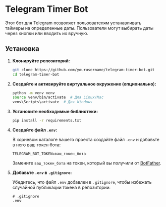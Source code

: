 # Telegram Timer Bot

Этот бот для Telegram позволяет пользователям устанавливать таймеры на определенные даты. Пользователи могут выбирать даты через кнопки или вводить их вручную.

## Установка

1. **Клонируйте репозиторий:**

   ```bash
   git clone https://github.com/yourusername/telegram-timer-bot.git
   cd telegram-timer-bot
   ```

2. **Создайте и активируйте виртуальное окружение (опционально):**

   ```bash
   python -m venv venv
   source venv/bin/activate  # Для Linux/Mac
   venv\Scripts\activate  # Для Windows
   ```

3. **Установите необходимые библиотеки:**

   ```bash
   pip install -r requirements.txt
   ```

4. **Создайте файл `.env`:**

   В корневом каталоге вашего проекта создайте файл `.env` и добавьте в него ваш токен бота:

   ```plaintext
   TELEGRAM_BOT_TOKEN=ваш_токен_бота
   ```

   Замените `ваш_токен_бота` на токен, который вы получили от [BotFather](https://core.telegram.org/bots#botfather).

5. **Добавьте `.env` в `.gitignore`:**

   Убедитесь, что файл `.env` добавлен в `.gitignore`, чтобы избежать случайной публикации токена в репозитории:

   ```plaintext
   # .gitignore
   .env
   ```